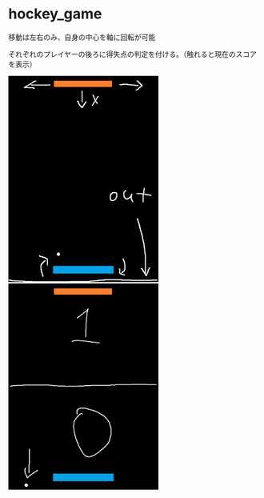 # hockey_game

移動は左右のみ、自身の中心を軸に回転が可能

それぞれのプレイヤーの後ろに得失点の判定を付ける。（触れると現在のスコアを表示）

<img src="ホッケーデモ画像1.png" width="300"><img src="ホッケーデモ画像2.png" width="300">

